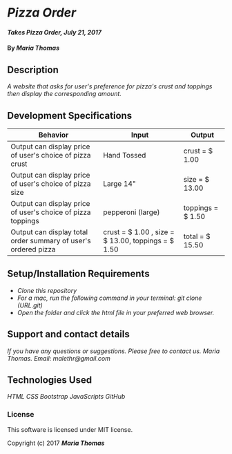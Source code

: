 # _Pizza Order_

#### _Takes Pizza Order, July 21, 2017_

#### By _**Maria Thomas**_

## Description

_A website that asks for user's preference for pizza's crust and toppings then display the corresponding amount._

## Development Specifications

| Behavior      | Input | Output |
| ------------- | ------------- | ------------- |
| Output can display price of user's choice of pizza crust | Hand Tossed  | crust = $ 1.00  |
| Output can display price of user's choice of pizza size| Large 14"  | size = $ 13.00  |
| Output can display price of user's choice of pizza toppings| pepperoni (large) | toppings = $ 1.50  |
| Output can display total order summary of user's ordered pizza| crust = $ 1.00 , size = $ 13.00, toppings = $ 1.50  | total = $ 15.50  |

## Setup/Installation Requirements

* _Clone this repository_
* _For a mac, run the following command in your terminal:
git clone (URL.git)_
* _Open the folder and click the html file in your preferred web browser._

## Support and contact details

_If you have any questions or suggestions. Please free to contact us._
_Maria Thomas. Email: malethr@gmail.com_

## Technologies Used

_HTML_
_CSS_
_Bootstrap_
_JavaScripts_
_GitHub_

### License

This software is licensed under MIT license.

Copyright (c) 2017 **_Maria Thomas_**
